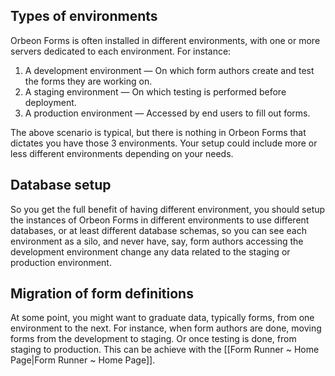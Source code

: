 

## Types of environments

Orbeon Forms is often installed in different environments, with one or more servers dedicated to each environment. For instance:

1. A development environment — On which form authors create and test the forms they are working on.
2. A staging environment — On which testing is performed before deployment.
3. A production environment — Accessed by end users to fill out forms.

The above scenario is typical, but there is nothing in Orbeon Forms that dictates you have those 3 environments. Your setup could include more or less different environments depending on your needs.

## Database setup

So you get the full benefit of having different environment, you should setup the instances of Orbeon Forms in different environments to use different databases, or at least different database schemas, so you can see each environment as a silo, and never have, say, form authors accessing the development environment change any data related to the staging or production environment.

## Migration of form definitions

At some point, you might want to graduate data, typically forms, from one environment to the next. For instance, when form authors are done, moving forms from the development to staging. Or once testing is done, from staging to production. This can be achieve with the [[Form Runner ~ Home Page|Form Runner ~ Home Page]].
